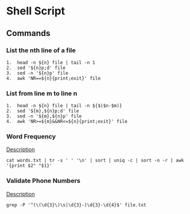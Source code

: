 # Shell Script

## Commands

### List the nth line of a file
```shell
1.  head -n ${n} file | tail -n 1
2.  sed '${n}p;d' file
3.  sed -n '${n}p' file
4.  awk 'NR==${n}{print;exit}' file
```

### List from line m to line n
```
1.  head -n ${n} file | tail -n ${$($n-$m)}
2.  sed '${m},${n}p;d' file
3.  sed -n '${m},${n}p' file
4.  awk 'NR>=${m}&&NR<=${n}{print;exit}' file
```

### Word Frequency
[Description](https://leetcode.com/problems/word-frequency/)

```
cat words.txt | tr -s ' ' '\n' | sort | uniq -c | sort -n -r | awk '{print $2" "$1}'
```

### Validate Phone Numbers
[Description](https://leetcode.com/problems/valid-phone-numbers/)

```
grep -P '^(\(\d{3}\)\s|\d{3}-)\d{3}-\d{4}$' file.txt
```



